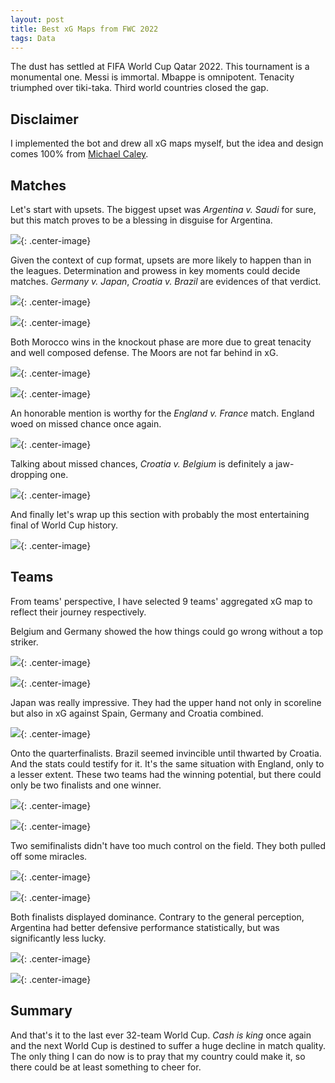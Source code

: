 ```yaml
---
layout: post
title: Best xG Maps from FWC 2022
tags: Data
---
```


The dust has settled at FIFA World Cup Qatar 2022. This tournament is a monumental one. Messi is immortal. Mbappe is omnipotent. Tenacity triumphed over tiki-taka. Third world countries closed the gap.

## Disclaimer

I implemented the bot and drew all xG maps myself, but the idea and design comes 100% from [Michael Caley](https://twitter.com/mc_of_a).

## Matches

Let's start with upsets. The biggest upset was _Argentina v. Saudi_ for sure, but this match proves to be a blessing in disguise for Argentina.

![](https://jiaxi-github-pages-photohost.oss-cn-beijing.aliyuncs.com/pyreneesalpaca/images/2022-12-23-wcxg-arg-sau.png){: .center-image}

Given the context of cup format, upsets are more likely to happen than in the leagues. Determination and prowess in key moments could decide matches. _Germany v. Japan_, _Croatia v. Brazil_ are evidences of that verdict.

![](https://jiaxi-github-pages-photohost.oss-cn-beijing.aliyuncs.com/pyreneesalpaca/images/2022-12-23-wcxg-ger-jpn.png){: .center-image}

![](https://jiaxi-github-pages-photohost.oss-cn-beijing.aliyuncs.com/pyreneesalpaca/images/2022-12-23-wcxg-cro-bra.png){: .center-image}

Both Morocco wins in the knockout phase are more due to great tenacity and well composed defense. The Moors are not far behind in xG.

![](https://jiaxi-github-pages-photohost.oss-cn-beijing.aliyuncs.com/pyreneesalpaca/images/2022-12-23-wcxg-mor-esp.png){: .center-image}

![](https://jiaxi-github-pages-photohost.oss-cn-beijing.aliyuncs.com/pyreneesalpaca/images/2022-12-23-wcxg-mor-por.png){: .center-image}

An honorable mention is worthy for the _England v. France_ match. England woed on missed chance once again.

![](https://jiaxi-github-pages-photohost.oss-cn-beijing.aliyuncs.com/pyreneesalpaca/images/2022-12-23-wcxg-eng-fra.png){: .center-image}

Talking about missed chances, _Croatia v. Belgium_ is definitely a jaw-dropping one.

![](https://jiaxi-github-pages-photohost.oss-cn-beijing.aliyuncs.com/pyreneesalpaca/images/2022-12-23-wcxg-cro-bel.png){: .center-image}

And finally let's wrap up this section with probably the most entertaining final of World Cup history.

![](https://jiaxi-github-pages-photohost.oss-cn-beijing.aliyuncs.com/pyreneesalpaca/images/2022-12-23-wcxg-arg-fra.png){: .center-image}

## Teams

From teams' perspective, I have selected 9 teams' aggregated xG map to reflect their journey respectively.

Belgium and Germany showed the how things could go wrong without a top striker.

![](https://jiaxi-github-pages-photohost.oss-cn-beijing.aliyuncs.com/pyreneesalpaca/images/2022_FWC_Belgium_xG.png){: .center-image}

![](https://jiaxi-github-pages-photohost.oss-cn-beijing.aliyuncs.com/pyreneesalpaca/images/2022_FWC_Germany_xG.png){: .center-image}

Japan was really impressive. They had the upper hand not only in scoreline but also in xG against Spain, Germany and Croatia combined.

![](https://jiaxi-github-pages-photohost.oss-cn-beijing.aliyuncs.com/pyreneesalpaca/images/2022_FWC_Japan_xG.png){: .center-image}

Onto the quarterfinalists. Brazil seemed invincible until thwarted by Croatia. And the stats could testify for it. It's the same situation with England, only to a lesser extent. These two teams had the winning potential, but there could only be two finalists and one winner.

![](https://jiaxi-github-pages-photohost.oss-cn-beijing.aliyuncs.com/pyreneesalpaca/images/2022_FWC_Brazil_xG.png){: .center-image}

![](https://jiaxi-github-pages-photohost.oss-cn-beijing.aliyuncs.com/pyreneesalpaca/images/2022_FWC_England_xG.png){: .center-image}

Two semifinalists didn't have too much control on the field. They both pulled off some miracles.

![](https://jiaxi-github-pages-photohost.oss-cn-beijing.aliyuncs.com/pyreneesalpaca/images/2022_FWC_Croatia_first5_xG.png){: .center-image}

![](https://jiaxi-github-pages-photohost.oss-cn-beijing.aliyuncs.com/pyreneesalpaca/images/2022_FWC_Morocco_first5_xG.png){: .center-image}

Both finalists displayed dominance. Contrary to the general perception, Argentina had better defensive performance statistically, but was significantly less lucky.

![](https://jiaxi-github-pages-photohost.oss-cn-beijing.aliyuncs.com/pyreneesalpaca/images/2022_FWC_France_xG.png){: .center-image}

![](https://jiaxi-github-pages-photohost.oss-cn-beijing.aliyuncs.com/pyreneesalpaca/images/2022_FWC_Argentina_xG.png){: .center-image}

## Summary

And that's it to the last ever 32-team World Cup. _Cash is king_ once again and the next World Cup is destined to suffer a huge decline in match quality. The only thing I can do now is to pray that my country could make it, so there could be at least something to cheer for.